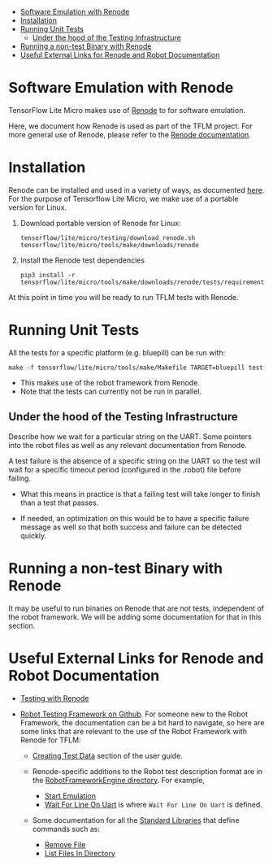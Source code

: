 <!-- mdformat off(b/169948621#comment2) -->

<!--
Semi-automated TOC generation with instructions from
https://github.com/ekalinin/github-markdown-toc#auto-insert-and-update-toc
-->

<!--ts-->
   * [Software Emulation with Renode](#software-emulation-with-renode)
   * [Installation](#installation)
   * [Running Unit Tests](#running-unit-tests)
      * [Under the hood of the Testing Infrastructure](#under-the-hood-of-the-testing-infrastructure)
   * [Running a non-test Binary with Renode](#running-a-non-test-binary-with-renode)
   * [Useful External Links for Renode and Robot Documentation](#useful-external-links-for-renode-and-robot-documentation)

<!-- Added by: advaitjain, at: Tue 10 Nov 2020 09:43:05 AM PST -->

<!--te-->

# Software Emulation with Renode

TensorFlow Lite Micro makes use of [Renode](https://github.com/renode/renode) to
for software emulation.

Here, we document how Renode is used as part of the TFLM project. For more
general use of Renode, please refer to the [Renode
documentation](https://renode.readthedocs.io/en/latest/).

# Installation

Renode can be installed and used in a variety of ways, as documented
[here](https://renode.readthedocs.io/en/latest/). For the purpose of Tensorflow
Lite Micro, we make use of a portable version for Linux.

 1. Download portable version of Renode for Linux:

    ```
    tensorflow/lite/micro/testing/download_renode.sh tensorflow/lite/micro/tools/make/downloads/renode
    ```

 2. Install the Renode test dependencies

    ```
    pip3 install -r tensorflow/lite/micro/tools/make/downloads/renode/tests/requirements.txt
    ```

At this point in time you will be ready to run TFLM tests with Renode.

# Running Unit Tests

All the tests for a specific platform (e.g. bluepill) can be run with:

```
make -f tensorflow/lite/micro/tools/make/Makefile TARGET=bluepill test
```

 * This makes use of the robot framework from Renode.
 * Note that the tests can currently not be run in parallel.

## Under the hood of the Testing Infrastructure

Describe how we wait for a particular string on the UART. Some pointers into the
robot files as well as any relevant documentation from Renode.

A test failure is the absence of a specific string on the UART so the test will
wait for a specific timeout period (configured in the .robot) file before
failing.

 * What this means in practice is that a failing test will take longer to finish
   than a test that passes.

 * If needed, an optimization on this would be to have a specific failure
   message as well so that both success and failure can be detected quickly.

# Running a non-test Binary with Renode

It may be useful to run binaries on Renode that are not tests, independent of
the robot framework. We will be adding some documentation for that in this
section.

# Useful External Links for Renode and Robot Documentation

 * [Testing with Renode](https://renode.readthedocs.io/en/latest/introduction/testing.html?highlight=robot#running-the-robot-test-script)

 * [Robot Testing Framework on Github](https://github.com/robotframework/robotframework). For someone new to
   the Robot Framework, the documentation  can be a bit hard to navigate, so
   here are some links that are relevant to the use of the Robot Framework with
   Renode for TFLM:

   * [Creating Test Data](http://robotframework.org/robotframework/latest/RobotFrameworkUserGuide.html#creating-test-data)
     section of the user guide.

   * Renode-specific additions to the Robot test description format are in the
     [RobotFrameworkEngine directory](https://github.com/renode/renode/tree/master/src/Renode/RobotFrameworkEngine). For example,

       * [Start Emulation](https://github.com/renode/renode/blob/master/src/Renode/RobotFrameworkEngine/RenodeKeywords.cs#L41-L42)
       * [Wait For Line On Uart](https://github.com/renode/renode/blob/master/src/Renode/RobotFrameworkEngine/UartKeywords.cs#L62-L63)
     is where `Wait For Line On Uart` is defined.

   * Some documentation for all the [Standard Libraries](http://robotframework.org/robotframework/#standard-libraries)
     that define commands such as:

       * [Remove File](http://robotframework.org/robotframework/latest/libraries/OperatingSystem.html#Remove%20File)
       * [List Files In Directory](https://robotframework.org/robotframework/latest/libraries/OperatingSystem.html#List%20Files%20In%20Directory)

